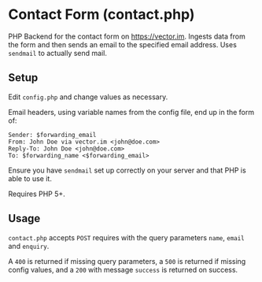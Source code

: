 # Contact Form (contact.php)

PHP Backend for the contact form on https://vector.im. Ingests data from the
form and then sends an email to the specified email address. Uses `sendmail`
to actually send mail.

## Setup

Edit `config.php` and change values as necessary.

Email headers, using variable names from the config file, end up in the form of:

```
Sender: $forwarding_email
From: John Doe via vector.im <john@doe.com>
Reply-To: John Doe <john@doe.com>
To: $forwarding_name <$forwarding_email>
```

Ensure you have `sendmail` set up correctly on your server and that PHP is able to use it.

Requires PHP 5+.

## Usage

`contact.php` accepts `POST` requires with the query parameters `name`, `email` and `enquiry`.

A `400` is returned if missing query parameters, a `500` is returned if missing config values, and a `200` with message `success` is returned on success.
